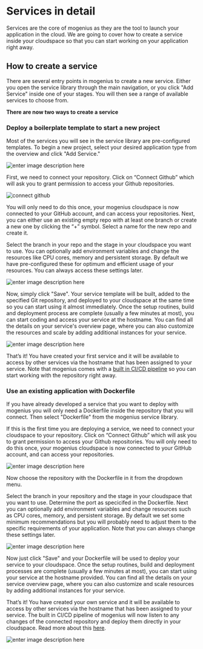 ﻿---
sidebar_position: 4
---

# Services in detail

Services are the core of mogenius as they are the tool to launch your application in the cloud. We are going to cover how to create a service inside your cloudspace so that you can start working on your application right away.

## How to create a service

There are several entry points in mogenius to create a new service. Either you open the service library through the main navigation, or you click "Add Service" inside one of your stages. You will then see a range of available services to choose from. 

**There are now two ways to create a service**

### Deploy a boilerplate template to start a new project

Most of the services you will see in the service library are pre-configured templates. To begin a new project, select your desired application type from the overview and click "Add Service."

![enter image description here](https://api.mogenius.com/file/id/6a24df90-112d-4d50-b3f4-b457faeb3807)

First, we need to connect your repository. Click on “Connect Github” which will ask you to grant permission to access your Github repositories.

![connect github](https://api.mogenius.com/file/id/88626d92-fa15-4d9e-8598-6a914daa633c)

You will only need to do this once, your mogenius cloudspace is now connected to your GitHub account, and can access your repositories.
Next, you can either use an existing empty repo with at least one branch or create a new one by clicking the “+” symbol. Select a name for the new repo and create it.

Select the branch in your repo and the stage in your cloudspace you want to use. You can optionally add environment variables and change the resources like CPU cores, memory and persistent storage. By default we have pre-configured these for optimum and efficient usage of your resources. You can always access these settings later.

![enter image description here](https://api.mogenius.com/file/id/e99ae0ea-d2ab-4a86-857b-00430b9a5c40)

Now, simply click "Save". Your service template will be built, added to the specified Git repository, and deployed to your cloudspace at the same time so you can start using it almost immediately. Once the setup routines, build and deployment process are complete (usually a few minutes at most), you can start coding and access your service at the hostname. You can find all the details on your service's overview page, where you can also customize the resources and scale by adding additional instances for your service.

![enter image description here](https://api.mogenius.com/file/id/3a8c6249-53d0-468e-a089-987cd7861547)

That’s it! You have created your first service and it will be available to access by other services via the hostname that has been assigned to your service. Note that mogenius comes with a [built in CI/CD pipeline](#) so you can start working with the repository right away.

### Use an existing application with Dockerfile

If you have already developed a service that you want to deploy with mogenius you will only need a Dockerfile inside the repository that you will connect. Then select "Dockerfile" from the mogenius service library.

If this is the first time you are deploying a service, we need to connect your cloudspace to your repository. Click on “Connect Github” which will ask you to grant permission to access your Github repositories. You will only need to do this once, your mogenius cloudspace is now connected to your GitHub account, and can access your repositories.

![enter image description here](https://api.mogenius.com/file/id/88626d92-fa15-4d9e-8598-6a914daa633c)

Now choose the repository with the Dockerfile in it from the dropdown menu.

Select the branch in your repository and the stage in your cloudspace that you want to use. Determine the port as specicifed in the Dockerfile. Next you can optionally add environment variables and change resources such as CPU cores, memory, and persistent storage. By default we set some minimum recommendations but you will probably need to adjust them to the specific requirements of your application. Note that you can always change these settings later.

![enter image description here](https://api.mogenius.com/file/id/9efd6b72-1dff-4a25-9efc-9f7e1cfdfb3d)

Now just click "Save" and your Dockerfile will be used to deploy your service to your cloudspace. Once the setup routines, build and deployment processes are complete (usually a few minutes at most), you can start using your service at the hostname provided. You can find all the details on your service overview page, where you can also customize and scale resources by adding additional instances for your service.

That’s it! You have created your own service and it will be available to access by other services via the hostname that has been assigned to your service. The built in CI/CD pipeline of mogenius will now listen to any changes of the connected repository and deploy them directly in your cloudspace. Read more about this [here](./../development/cicd-pipeline.md). 

![enter image description here](https://api.mogenius.com/file/id/bf6c5471-ffb7-42a5-9adf-922d832f3b98)
